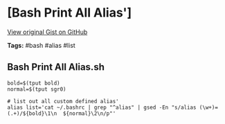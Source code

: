 # [Bash Print All Alias'] 

[View original Gist on GitHub](https://gist.github.com/Integralist/b0f4c62d38761babfd8616694a852024)

**Tags:** #bash #alias #list

## Bash Print All Alias.sh

```shell
bold=$(tput bold)
normal=$(tput sgr0)

# list out all custom defined alias'
alias list='cat ~/.bashrc | grep "^alias" | gsed -En "s/alias (\w+)=(.+)/${bold}\1\n  ${normal}\2\n/p"'
```

